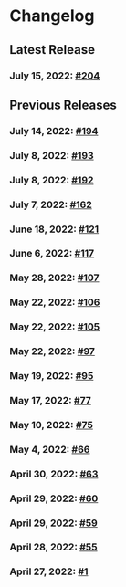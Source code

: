 # Changelog


## Latest Release
### July 15, 2022: [#204](/.changelog/pr-204.md)


## Previous Releases
### July 14, 2022: [#194](/.changelog/pr-194.md)
### July 8, 2022: [#193](/.changelog/pr-193.md)
### July 8, 2022: [#192](/.changelog/pr-192.md)
### July 7, 2022: [#162](/.changelog/pr-162.md)
### June 18, 2022: [#121](/.changelog/pr-121.md)
### June 6, 2022: [#117](/.changelog/pr-117.md)
### May 28, 2022: [#107](/.changelog/pr-107.md)
### May 22, 2022: [#106](/.changelog/pr-106.md)
### May 22, 2022: [#105](/.changelog/pr-105.md)
### May 22, 2022: [#97](/.changelog/pr-97.md)
### May 19, 2022: [#95](/.changelog/pr-95.md)
### May 17, 2022: [#77](/.changelog/pr-77.md)
### May 10, 2022: [#75](/.changelog/pr-75.md)
### May 4, 2022: [#66](/.changelog/pr-66.md)
### April 30, 2022: [#63](/.changelog/pr-63.md)
### April 29, 2022: [#60](/.changelog/pr-60.md)
### April 29, 2022: [#59](/.changelog/pr-59.md)
### April 28, 2022: [#55](/.changelog/pr-55.md)
### April 27, 2022: [#1](/.changelog/pr-1.md)